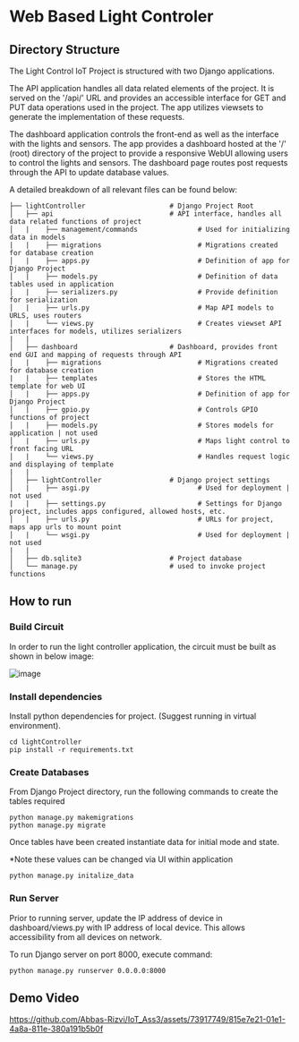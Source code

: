 # Web Based Light Controler 

## Directory Structure

The Light Control IoT Project is structured with two Django applications.

The API application handles all data related elements of the project. It is served on the '/api/' URL and provides an accessible interface for GET and PUT data operations used in the project. The app utilizes viewsets to generate the implementation of these requests.

The dashboard application controls the front-end as well as the interface with the lights and sensors. The app provides a dashboard hosted at the '/' (root) directory of the project to provide a responsive WebUI allowing users to control the lights and sensors. The dashboard page routes post requests through the API to update database values.

A detailed breakdown of all relevant files can be found below:

    ├── lightController                     # Django Project Root
    │   ├── api                             # API interface, handles all data related functions of project
    │   |    ├── management/commands               # Used for initializing data in models
    |   |    ├── migrations                        # Migrations created for database creation
    │   |    ├── apps.py                           # Definition of app for Django Project
    │   |    ├── models.py                         # Definition of data tables used in application
    │   |    ├── serializers.py                    # Provide definition for serialization
    │   |    ├── urls.py                           # Map API models to URLS, uses routers
    │   |    └── views.py                          # Creates viewset API interfaces for models, utilizes serializers
    |   | 
    │   ├── dashboard                       # Dashboard, provides front end GUI and mapping of requests through API
    │   |    ├── migrations                        # Migrations created for database creation
    |   |    ├── templates                         # Stores the HTML template for web UI                         
    │   |    ├── apps.py                           # Definition of app for Django Project
    │   |    ├── gpio.py                           # Controls GPIO functions of project
    │   |    ├── models.py                         # Stores models for application | not used
    │   |    ├── urls.py                           # Maps light control to front facing URL
    │   |    └── views.py                          # Handles request logic and displaying of template
    |   |  
    │   ├── lightController                 # Django project settings
    │   |    ├── asgi.py                           # Used for deployment | not used
    |   |    ├── settings.py                       # Settings for Django project, includes apps configured, allowed hosts, etc.                         
    │   |    ├── urls.py                           # URLs for project, maps app urls to mount point
    │   |    └── wsgi.py                           # Used for deployment | not used
    |   |  
    │   ├── db.sqlite3                      # Project database
    │   └── manage.py                       # used to invoke project functions



## How to run

### Build Circuit

In order to run the light controller application, the circuit must be built as shown in below image:

![image](https://github.com/Abbas-Rizvi/IoT_Ass3/assets/73917749/8f82a08a-b729-4ddd-add0-f00f0c107b92)



### Install dependencies 

Install python dependencies for project. (Suggest running in virtual environment).

```
cd lightController
pip install -r requirements.txt
```

### Create Databases

From Django Project directory, run the following commands to create the tables required
```
python manage.py makemigrations
python manage.py migrate
```

Once tables have been created instantiate data for initial mode and state. 

*Note these values can be changed via UI within application

```
python manage.py initalize_data
```

### Run Server

Prior to running server, update the IP address of device in dashboard/views.py with IP address of local device.
This allows accessibility from all devices on network.

To run Django server on port 8000, execute command:

```
python manage.py runserver 0.0.0.0:8000
```


## Demo Video


https://github.com/Abbas-Rizvi/IoT_Ass3/assets/73917749/815e7e21-01e1-4a8a-811e-380a191b5b0f


